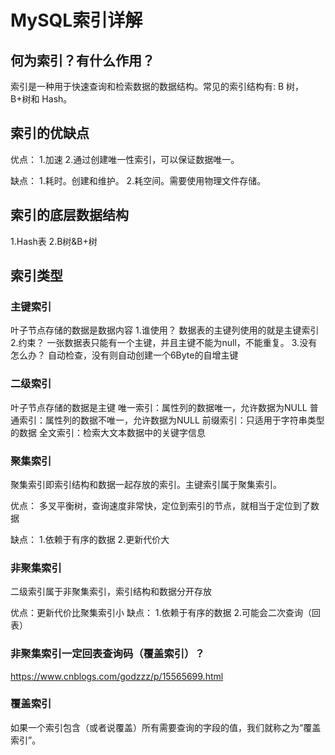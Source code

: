 # MySQL索引详解
## 何为索引？有什么作用？
索引是一种用于快速查询和检索数据的数据结构。常见的索引结构有: B 树， B+树和 Hash。

## 索引的优缺点
优点：
1.加速
2.通过创建唯一性索引，可以保证数据唯一。

缺点：
1.耗时。创建和维护。
2.耗空间。需要使用物理文件存储。

## 索引的底层数据结构
1.Hash表
2.B树&B+树

## 索引类型
### 主键索引
叶子节点存储的数据是数据内容
1.谁使用？
数据表的主键列使用的就是主键索引
2.约束？
一张数据表只能有一个主键，并且主键不能为null，不能重复。
3.没有怎么办？
自动检查，没有则自动创建一个6Byte的自增主键

### 二级索引
叶子节点存储的数据是主键
唯一索引：属性列的数据唯一，允许数据为NULL
普通索引：属性列的数据不唯一，允许数据为NULL
前缀索引：只适用于字符串类型的数据
全文索引：检索大文本数据中的关键字信息

### 聚集索引
聚集索引即索引结构和数据一起存放的索引。主键索引属于聚集索引。

优点：
多叉平衡树，查询速度非常快，定位到索引的节点，就相当于定位到了数据

缺点：
1.依赖于有序的数据
2.更新代价大

### 非聚集索引
二级索引属于非聚集索引，索引结构和数据分开存放

优点：更新代价比聚集索引小
缺点：
1.依赖于有序的数据
2.可能会二次查询（回表）

### 非聚集索引一定回表查询码（覆盖索引）？

https://www.cnblogs.com/godzzz/p/15565699.html

### 覆盖索引
如果一个索引包含（或者说覆盖）所有需要查询的字段的值，我们就称之为“覆盖索引”。